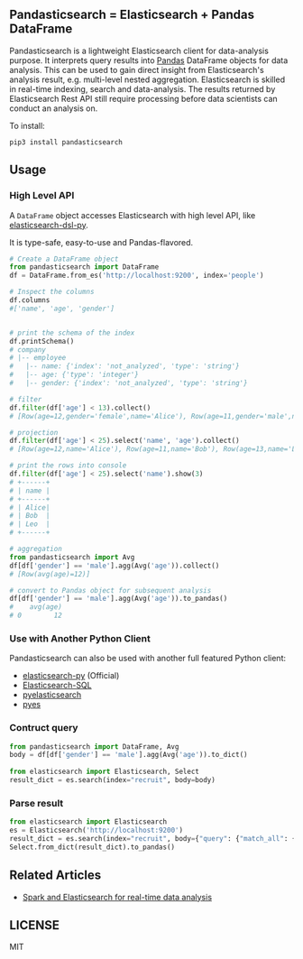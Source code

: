 ## Pandasticsearch = Elasticsearch + Pandas DataFrame

Pandasticsearch is a lightweight Elasticsearch client for data-analysis purpose. It interprets query results into
 [Pandas](http://pandas.pydata.org) DataFrame objects for data analysis. This can be used to gain direct insight
  from Elasticsearch's analysis result, e.g. multi-level nested aggregation. Elasticsearch is skilled 
  in real-time indexing, search and data-analysis. The results returned by Elasticsearch Rest API still
  require processing before data scientists can conduct an analysis on. 

To install:

```
pip3 install pandasticsearch
```

## Usage

### High Level API

A `DataFrame` object accesses Elasticsearch with high level API, like [elasticsearch-dsl-py](https://github.com/elastic/elasticsearch-dsl-py).

It is type-safe, easy-to-use and Pandas-flavored.

```python
# Create a DataFrame object
from pandasticsearch import DataFrame
df = DataFrame.from_es('http://localhost:9200', index='people')

# Inspect the columns
df.columns
#['name', 'age', 'gender']


# print the schema of the index
df.printSchema()
# company
# |-- employee
#   |-- name: {'index': 'not_analyzed', 'type': 'string'}
#   |-- age: {'type': 'integer'}
#   |-- gender: {'index': 'not_analyzed', 'type': 'string'}

# filter
df.filter(df['age'] < 13).collect()
# [Row(age=12,gender='female',name='Alice'), Row(age=11,gender='male',name='Bob')]

# projection
df.filter(df['age'] < 25).select('name', 'age').collect()
# [Row(age=12,name='Alice'), Row(age=11,name='Bob'), Row(age=13,name='Leo')]

# print the rows into console
df.filter(df['age'] < 25).select('name').show(3)
# +------+
# | name |
# +------+
# | Alice|
# | Bob  |
# | Leo  |
# +------+

# aggregation
from pandasticsearch import Avg
df[df['gender'] == 'male'].agg(Avg('age')).collect()
# [Row(avg(age)=12)]

# convert to Pandas object for subsequent analysis
df[df['gender'] == 'male'].agg(Avg('age')).to_pandas()
#    avg(age)
# 0        12


```



### Use with Another Python Client

Pandasticsearch can also be used with another full featured Python client:

* [elasticsearch-py](https://github.com/elastic/elasticsearch-py) (Official)
* [Elasticsearch-SQL](https://github.com/NLPchina/elasticsearch-sql)
* [pyelasticsearch](https://github.com/pyelasticsearch/pyelasticsearch)
* [pyes](https://github.com/aparo/pyes)


### Contruct query

```Python
from pandasticsearch import DataFrame, Avg
body = df[df['gender'] == 'male'].agg(Avg('age')).to_dict()
 
from elasticsearch import Elasticsearch, Select
result_dict = es.search(index="recruit", body=body)
```

### Parse result

```python
from elasticsearch import Elasticsearch
es = Elasticsearch('http://localhost:9200')
result_dict = es.search(index="recruit", body={"query": {"match_all": {}}})
Select.from_dict(result_dict).to_pandas()
```


## Related Articles

* [Spark and Elasticsearch for real-time data analysis](https://spark-summit.org/2015-east/wp-content/uploads/2015/03/SSE15-35-Leau.pdf)


## LICENSE
 
MIT

